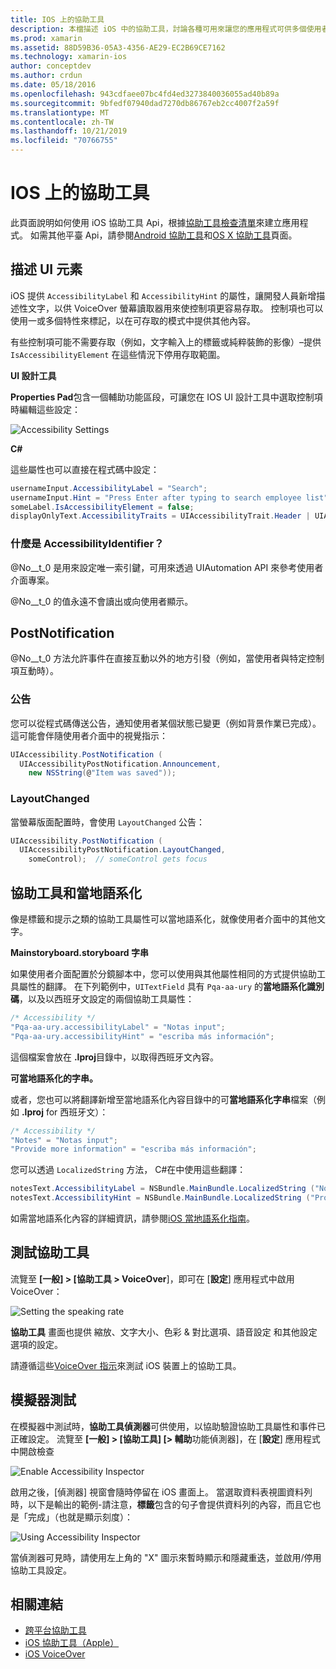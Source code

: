 ```yaml
---
title: IOS 上的協助工具
description: 本檔描述 iOS 中的協助工具，討論各種可用來讓您的應用程式可供多個使用者使用的屬性和功能。
ms.prod: xamarin
ms.assetid: 88D59B36-05A3-4356-AE29-EC2B69CE7162
ms.technology: xamarin-ios
author: conceptdev
ms.author: crdun
ms.date: 05/18/2016
ms.openlocfilehash: 943cdfaee07bc4fd4ed3273840036055ad40b89a
ms.sourcegitcommit: 9bfedf07940dad7270db86767eb2cc4007f2a59f
ms.translationtype: MT
ms.contentlocale: zh-TW
ms.lasthandoff: 10/21/2019
ms.locfileid: "70766755"
---
```

# <a name="accessibility-on-ios"></a>IOS 上的協助工具

此頁面說明如何使用 iOS 協助工具 Api，根據[協助工具檢查清單](~/cross-platform/app-fundamentals/accessibility.md)來建立應用程式。
如需其他平臺 Api，請參閱[Android 協助工具](~/android/app-fundamentals/accessibility.md)和[OS X 協助工具](~/mac/app-fundamentals/accessibility.md)頁面。

## <a name="describing-ui-elements"></a>描述 UI 元素

iOS 提供 `AccessibilityLabel` 和 `AccessibilityHint` 的屬性，讓開發人員新增描述性文字，以供 VoiceOver 螢幕讀取器用來使控制項更容易存取。 控制項也可以使用一或多個特性來標記，以在可存取的模式中提供其他內容。

有些控制項可能不需要存取（例如，文字輸入上的標籤或純粹裝飾的影像）–提供 `IsAccessibilityElement` 在這些情況下停用存取範圍。

**UI 設計工具**

**Properties Pad**包含一個輔助功能區段，可讓您在 IOS UI 設計工具中選取控制項時編輯這些設定：

![](accessibility-images/ios-designer-sml.png "Accessibility Settings")

**C#**

這些屬性也可以直接在程式碼中設定：

```csharp
usernameInput.AccessibilityLabel = "Search";
usernameInput.Hint = "Press Enter after typing to search employee list";
someLabel.IsAccessibilityElement = false;
displayOnlyText.AccessibilityTraits = UIAccessibilityTrait.Header | UIAccessibilityTrait.Selected;
```

### <a name="what-is-accessibilityidentifier"></a>什麼是 AccessibilityIdentifier？

@No__t_0 是用來設定唯一索引鍵，可用來透過 UIAutomation API 來參考使用者介面專案。

@No__t_0 的值永遠不會讀出或向使用者顯示。

<a name="postnotification" />

## <a name="postnotification"></a>PostNotification

@No__t_0 方法允許事件在直接互動以外的地方引發（例如，當使用者與特定控制項互動時）。

### <a name="announcement"></a>公告

您可以從程式碼傳送公告，通知使用者某個狀態已變更（例如背景作業已完成）。 這可能會伴隨使用者介面中的視覺指示：

```csharp
UIAccessibility.PostNotification (
  UIAccessibilityPostNotification.Announcement,
    new NSString(@"Item was saved"));
```

### <a name="layoutchanged"></a>LayoutChanged

當螢幕版面配置時，會使用 `LayoutChanged` 公告：

```csharp
UIAccessibility.PostNotification (
  UIAccessibilityPostNotification.LayoutChanged,
    someControl);  // someControl gets focus
```

## <a name="accessibility-and-localization"></a>協助工具和當地語系化

像是標籤和提示之類的協助工具屬性可以當地語系化，就像使用者介面中的其他文字。

**Mainstoryboard.storyboard 字串**

如果使用者介面配置於分鏡腳本中，您可以使用與其他屬性相同的方式提供協助工具屬性的翻譯。 在下列範例中，`UITextField` 具有 `Pqa-aa-ury` 的**當地語系化識別碼**，以及以西班牙文設定的兩個協助工具屬性：

```csharp
/* Accessibility */
"Pqa-aa-ury.accessibilityLabel" = "Notas input";
"Pqa-aa-ury.accessibilityHint" = "escriba más información";
```

這個檔案會放在 **.lproj**目錄中，以取得西班牙文內容。

**可當地語系化的字串。**

或者，您也可以將翻譯新增至當地語系化內容目錄中的可**當地語系化字串**檔案（例如 **.lproj** for 西班牙文）：

```csharp
/* Accessibility */
"Notes" = "Notas input";
"Provide more information" = "escriba más información";
```

您可以透過 `LocalizedString` 方法， C#在中使用這些翻譯：

```csharp
notesText.AccessibilityLabel = NSBundle.MainBundle.LocalizedString ("Notes", "");
notesText.AccessibilityHint = NSBundle.MainBundle.LocalizedString ("Provide more information", "");
```

如需當地語系化內容的詳細資訊，請參閱[iOS 當地語系化指南](~/ios/app-fundamentals/localization/index.md)。

<a name="testing" />

## <a name="testing-accessibility"></a>測試協助工具

流覽至 **[一般] > [協助工具 > VoiceOver**]，即可在 [**設定**] 應用程式中啟用 VoiceOver：

![](accessibility-images/settings-sml.png "Setting the speaking rate")

**協助工具** 畫面也提供 縮放、文字大小、色彩 & 對比選項、語音設定 和其他設定選項的設定。

請遵循這些[VoiceOver 指示](https://developer.apple.com/library/ios/technotes/TestingAccessibilityOfiOSApps/TestAccessibilityonYourDevicewithVoiceOver/TestAccessibilityonYourDevicewithVoiceOver.html)來測試 iOS 裝置上的協助工具。

## <a name="simulator-testing"></a>模擬器測試

在模擬器中測試時，**協助工具偵測器**可供使用，以協助驗證協助工具屬性和事件已正確設定。 流覽至 **[一般] > [協助工具] [> 輔助**功能偵測器]，在 [**設定**] 應用程式中開啟檢查

![](accessibility-images/settings-inspector-sml.png "Enable Accessibility Inspector")

啟用之後，[偵測器] 視窗會隨時停留在 iOS 畫面上。
當選取資料表視圖資料列時，以下是輸出的範例-請注意，**標籤**包含的句子會提供資料列的內容，而且它也是「完成」（也就是顯示刻度）：

![](accessibility-images/tableview-a11y-sml.png "Using Accessibility Inspector")

當偵測器可見時，請使用左上角的 "X" 圖示來暫時顯示和隱藏重迭，並啟用/停用協助工具設定。

## <a name="related-links"></a>相關連結

- [跨平台協助工具](~/cross-platform/app-fundamentals/accessibility.md)
- [iOS 協助工具（Apple）](https://developer.apple.com/library/ios/documentation/UserExperience/Conceptual/iPhoneAccessibility/Accessibility_on_iPhone/Accessibility_on_iPhone.html)
- [iOS VoiceOver](http://www.apple.com/accessibility/ios/voiceover/)
